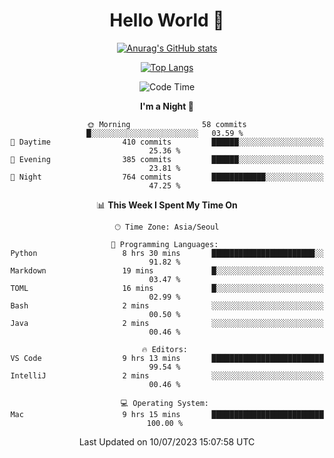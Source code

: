 <div align="center">

# Hello World 👋

[![Anurag's GitHub stats](https://github-readme-stats.vercel.app/api?username=taeho0888&show_icons=true&theme=dracula)](https://github.com/anuraghazra/github-readme-stats)

[![Top Langs](https://github-readme-stats.vercel.app/api/top-langs/?username=taeho0888&theme=dracula)](https://github.com/anuraghazra/github-readme-stats)
<!--
**taeho0888/taeho0888** is a ✨ _special_ ✨ repository because its `README.md` (this file) appears on your GitHub profile.

<!--START_SECTION:waka-->
![Code Time](http://img.shields.io/badge/Code%20Time-112%20hrs%2038%20mins-blue)

**I'm a Night 🦉** 

```text
🌞 Morning                58 commits          █░░░░░░░░░░░░░░░░░░░░░░░░   03.59 % 
🌆 Daytime                410 commits         ██████░░░░░░░░░░░░░░░░░░░   25.36 % 
🌃 Evening                385 commits         ██████░░░░░░░░░░░░░░░░░░░   23.81 % 
🌙 Night                  764 commits         ████████████░░░░░░░░░░░░░   47.25 % 
```


📊 **This Week I Spent My Time On** 

```text
🕑︎ Time Zone: Asia/Seoul

💬 Programming Languages: 
Python                   8 hrs 30 mins       ███████████████████████░░   91.82 % 
Markdown                 19 mins             █░░░░░░░░░░░░░░░░░░░░░░░░   03.47 % 
TOML                     16 mins             █░░░░░░░░░░░░░░░░░░░░░░░░   02.99 % 
Bash                     2 mins              ░░░░░░░░░░░░░░░░░░░░░░░░░   00.50 % 
Java                     2 mins              ░░░░░░░░░░░░░░░░░░░░░░░░░   00.46 % 

🔥 Editors: 
VS Code                  9 hrs 13 mins       █████████████████████████   99.54 % 
IntelliJ                 2 mins              ░░░░░░░░░░░░░░░░░░░░░░░░░   00.46 % 

💻 Operating System: 
Mac                      9 hrs 15 mins       █████████████████████████   100.00 % 
```


 Last Updated on 10/07/2023 15:07:58 UTC
<!--END_SECTION:waka-->
</div>
